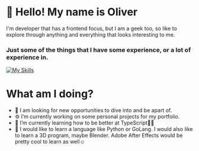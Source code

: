 # 👋 Hello! My name is Oliver

I'm developer that has a frontend focus, but I am a geek too, so like to explore through anything and everything that looks interesting to me. 

### Just some of the things that I have some experience, or a lot of experience in.
[![My Skills](https://skillicons.dev/icons?i=js,html,css,react,vue,nextjs,php,postgres,tailwind,typescript,nodejs,vercel)](https://skillicons.dev)

# What am I doing?

- 🔎 I am looking for new opportunities to dive into and be apart of. 
- ⚙️ I’m currently working on some personal projects for my portfolio.
- 🌱 I’m currently learning how to be better at TypeScript🤪😭
- 💭 I would like to learn a language like Python or GoLang. I would also like to learn a 3D program, maybe Blender. Adobe After Effects would be pretty cool to learn as well☺️
